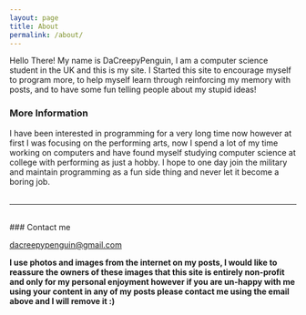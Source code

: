 ```yaml
---
layout: page
title: About
permalink: /about/
---
```


Hello There!
My name is DaCreepyPenguin, I am a computer science student in the UK and this is my site.
I Started this site to encourage myself to program more, to help myself learn through reinforcing my memory with posts, and to have some fun telling people about my stupid ideas!

### More Information

I have been interested in programming for a very long time now however at first I was focusing on the performing arts, now I spend a lot of my time working on computers and have found myself studying computer science at college with performing as just a hobby. I hope to one day join the military and maintain programming as a fun side thing and never let it become a boring job.
<br><br>
<hr>
<br>
### Contact me

[dacreepypenguin@gmail.com](mailto:dacreepypenguin@gmail.com)

**I use photos and images from the internet on my posts, I would like to reassure the owners of these images that this site is entirely non-profit and only for my personal enjoyment however if you are un-happy with me using your content in any of my posts please contact me using the email above and I will remove it :)**